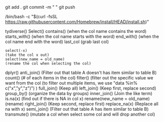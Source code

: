git add .
git commit -m " "
git push

/bin/bash -c "$(curl -fsSL https://raw.githubusercontent.com/Homebrew/install/HEAD/install.sh)"




tydiverse()
  Select()
    contains()
   (when the col name contains the word)
   starts_with()
   (when the col name starts with the word)
    end_with()
    (when the col name end with the word)
   last_col
   (grab last col)
    
  
  
    select(-x)
    (take the col x out)
    select(new_name = old_name)
    (rename the col when selecting the col)
   
   
dplyr()
  anti_join()
  (Filter out that table A doesn't has item similar to table B)
  count()
  (# of each items in the col)
  filter()
  (filter out the specific value we want from the col
  (to filter out multiple items, we use "data %in% c("x","y","z")")
  )
  full_join()
  (Keep all)
  left_join()
  (Keep first, replace second)
  group_by()
  (organize the data by groups)
  inner_join()
  (Join the like term)
  is.na(x)
  (find out if there is NA in col x)
  rename(new_name = old_name)
  (rename)
  right_join()
  (Keep second, replace first)
  replace_na(x)
  (Replace all na with x)
  semi_join()
  (Filter out that table A has item similar to table B)
  transmute()
  (mutate a col when select some col and will drop another col)
